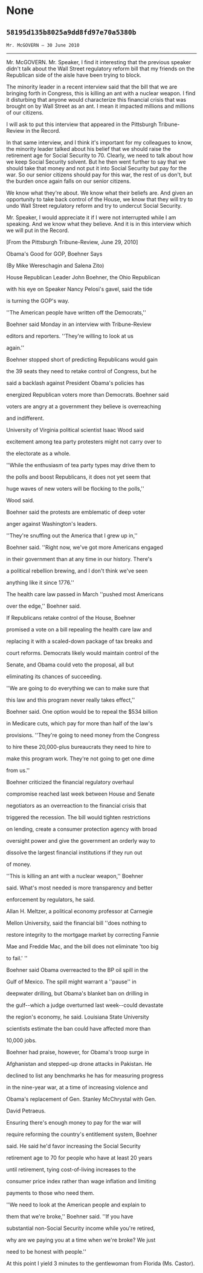 # None
## `58195d135b8025a9dd8fd97e70a5380b`
`Mr. McGOVERN — 30 June 2010`

---


Mr. McGOVERN. Mr. Speaker, I find it interesting that the previous 
speaker didn't talk about the Wall Street regulatory reform bill that 
my friends on the Republican side of the aisle have been trying to 
block.

The minority leader in a recent interview said that the bill that we 
are bringing forth in Congress, this is killing an ant with a nuclear 
weapon. I find it disturbing that anyone would characterize this 
financial crisis that was brought on by Wall Street as an ant. I mean 
it impacted millions and millions of our citizens.

I will ask to put this interview that appeared in the Pittsburgh 
Tribune-Review in the Record.

In that same interview, and I think it's important for my colleagues 
to know, the minority leader talked about his belief that we should 
raise the retirement age for Social Security to 70. Clearly, we need to 
talk about how we keep Social Security solvent. But he then went 
further to say that we should take that money and not put it into 
Social Security but pay for the war. So our senior citizens should pay 
for this war, the rest of us don't, but the burden once again falls on 
our senior citizens.

We know what they're about. We know what their beliefs are. And given 
an opportunity to take back control of the House, we know that they 
will try to undo Wall Street regulatory reform and try to undercut 
Social Security.

Mr. Speaker, I would appreciate it if I were not interrupted while I 
am speaking. And we know what they believe. And it is in this interview 
which we will put in the Record.






[From the Pittsburgh Tribune-Review, June 29, 2010]










 Obama's Good for GOP, Boehner Says









 (By Mike Wereschagin and Salena Zito)




 House Republican Leader John Boehner, the Ohio Republican 


 with his eye on Speaker Nancy Pelosi's gavel, said the tide 


 is turning the GOP's way.



 ''The American people have written off the Democrats,'' 


 Boehner said Monday in an interview with Tribune-Review 


 editors and reporters. ''They're willing to look at us 


 again.''



 Boehner stopped short of predicting Republicans would gain 


 the 39 seats they need to retake control of Congress, but he 


 said a backlash against President Obama's policies has 


 energized Republican voters more than Democrats. Boehner said 


 voters are angry at a government they believe is overreaching 


 and indifferent.



 University of Virginia political scientist Isaac Wood said 


 excitement among tea party protesters might not carry over to 


 the electorate as a whole.



 ''While the enthusiasm of tea party types may drive them to 


 the polls and boost Republicans, it does not yet seem that 


 huge waves of new voters will be flocking to the polls,'' 


 Wood said.



 Boehner said the protests are emblematic of deep voter 


 anger against Washington's leaders.



 ''They're snuffing out the America that I grew up in,'' 


 Boehner said. ''Right now, we've got more Americans engaged 


 in their government than at any time in our history. There's 


 a political rebellion brewing, and I don't think we've seen 


 anything like it since 1776.''



 The health care law passed in March ''pushed most Americans 


 over the edge,'' Boehner said.



 If Republicans retake control of the House, Boehner 


 promised a vote on a bill repealing the health care law and 


 replacing it with a scaled-down package of tax breaks and 


 court reforms. Democrats likely would maintain control of the 


 Senate, and Obama could veto the proposal, all but 


 eliminating its chances of succeeding.



 ''We are going to do everything we can to make sure that 


 this law and this program never really takes effect,'' 


 Boehner said. One option would be to repeal the $534 billion 


 in Medicare cuts, which pay for more than half of the law's 


 provisions. ''They're going to need money from the Congress 


 to hire these 20,000-plus bureaucrats they need to hire to 


 make this program work. They're not going to get one dime 


 from us.''



 Boehner criticized the financial regulatory overhaul 


 compromise reached last week between House and Senate 


 negotiators as an overreaction to the financial crisis that 


 triggered the recession. The bill would tighten restrictions 


 on lending, create a consumer protection agency with broad 


 oversight power and give the government an orderly way to 


 dissolve the largest financial institutions if they run out 


 of money.



 ''This is killing an ant with a nuclear weapon,'' Boehner 


 said. What's most needed is more transparency and better 


 enforcement by regulators, he said.



 Allan H. Meltzer, a political economy professor at Carnegie 


 Mellon University, said the financial bill ''does nothing to 


 restore integrity to the mortgage market by correcting Fannie 


 Mae and Freddie Mac, and the bill does not eliminate 'too big 


 to fail.' ''



 Boehner said Obama overreacted to the BP oil spill in the 


 Gulf of Mexico. The spill might warrant a ''pause'' in 


 deepwater drilling, but Obama's blanket ban on drilling in 


 the gulf--which a judge overturned last week--could devastate 


 the region's economy, he said. Louisiana State University 


 scientists estimate the ban could have affected more than 


 10,000 jobs.



 Boehner had praise, however, for Obama's troop surge in 


 Afghanistan and stepped-up drone attacks in Pakistan. He 


 declined to list any benchmarks he has for measuring progress 


 in the nine-year war, at a time of increasing violence and 


 Obama's replacement of Gen. Stanley McChrystal with Gen. 


 David Petraeus.



 Ensuring there's enough money to pay for the war will 


 require reforming the country's entitlement system, Boehner 


 said. He said he'd favor increasing the Social Security 


 retirement age to 70 for people who have at least 20 years 


 until retirement, tying cost-of-living increases to the 


 consumer price index rather than wage inflation and limiting 


 payments to those who need them.



 ''We need to look at the American people and explain to 


 them that we're broke,'' Boehner said. ''If you have 


 substantial non-Social Security income while you're retired, 


 why are we paying you at a time when we're broke? We just 


 need to be honest with people.''


At this point I yield 3 minutes to the gentlewoman from Florida (Ms. 
Castor).